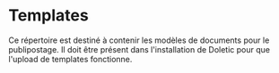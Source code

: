 # Templates

Ce répertoire est destiné à contenir les modèles de documents pour le publipostage. Il doit être présent dans l'installation de Doletic pour que l'upload de templates fonctionne.